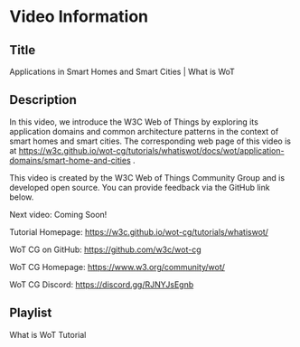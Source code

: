 # Video Information

## Title

Applications in Smart Homes and Smart Cities | What is WoT

## Description

In this video, we introduce the W3C Web of Things by exploring its application domains and common architecture patterns in the context of smart homes and smart cities.
The corresponding web page of this video is at https://w3c.github.io/wot-cg/tutorials/whatiswot/docs/wot/application-domains/smart-home-and-cities .

This video is created by the W3C Web of Things Community Group and is developed open source. You can provide feedback via the GitHub link below.

Next video: Coming Soon!

Tutorial Homepage: https://w3c.github.io/wot-cg/tutorials/whatiswot/

WoT CG on GitHub: https://github.com/w3c/wot-cg

WoT CG Homepage: https://www.w3.org/community/wot/

WoT CG Discord: https://discord.gg/RJNYJsEgnb

## Playlist

What is WoT Tutorial